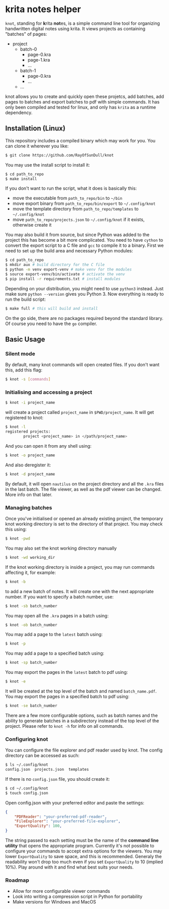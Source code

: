 # krita notes helper

`knot`, standing for **k**rita **not**es, is a simple command line tool for organizing handwritten digital notes using krita. It views projects as containing "batches" of pages:

* project
    * batch-0
        - page-0.kra
        - page-1.kra
        - ...
    * batch-1
        - page-0.kra
        - ...
    * ...

knot allows you to create and quickly open these projetcs, add batches, add pages to batches and export batches to pdf with simple commands. It has only been compiled and tested for linux, and only has ``krita`` as a runtime dependency.

## Installation (Linux)
This repository includes a compiled binary which may work for you. You can clone it wherever you like:
```sh
$ git clone https://github.com/RayOfSunDull/knot
```
You may use the install script to install it:
```sh
$ cd path_to_repo
$ make install
```
If you don't want to run the script, what it does is basically this: 
* move the executable from `path_to_repo/bin` to `~/bin`
* move export binary from ``path_to_repo/bin/export`` to ``~/.config/knot``
* move the template directory from `path_to_repo/templates` to `~/.config/knot`
* move `path_to_repo/projects.json` to `~/.config/knot` if it exists, otherwise create it

You may also build it from source, but since Python was added to the project this has become a bit more complicated. You need to have ``cython`` to convert the export script to a C file and ``gcc`` to compile it to a binary. First we need to set up the build area and necessary Python modules:
```sh
$ cd path_to_repo
$ mkdir aux # build directory for the C file
$ python -m venv export-venv # make venv for the modules
$ source export-venv/bin/activate # activate the venv
$ pip install -r requirements.txt # install modules
```
Depending on your distribution, you might need to use ``python3`` instead. Just make sure ``python --version`` gives you Python 3. Now everything is ready to run the build script:
```sh
$ make full # this will build and install
```
On the go side, there are no packages required beyond the standard library. Of course you need to have the ``go`` compiler.

## Basic Usage
### Silent mode

By default, many knot commands will open created files. If you don't want this, add this flag:
```sh
$ knot -s [commands]
```
### Initialising and accessing a project
```sh
$ knot -i project_name
```
will create a project called `project_name` in `$PWD/project_name`. It will get registered to knot:
```sh
$ knot -l
registered projects:
        project <project_name> in </path/project_name>
```
And you can open it from any shell using:
```sh
$ knot -o project_name
```
And also deregister it:
```sh
$ knot -d project_name
```
By default, it will open `nautilus` on the project directory and all the `.kra` files in the last batch. The file viewer, as well as the pdf viewer can be changed. More info on that later.

### Managing batches
Once you've initialised or opened an already existing project, the temporary knot working directory is set to the directory of that project. You may check this using:
```sh
$ knot -pwd
```
You may also set the knot working directory manually
```sh
$ knot -wd working_dir
```
If the knot working directory is inside a project, you may run commands affecting it, for example:
```sh
$ knot -b
```
to add a new batch of notes. It will create one with the next appropriate number. If you want to specify a batch number, use:
```sh
$ knot -sb batch_number
```
You may open all the `.kra` pages in a batch using:
```sh
$ knot -ob batch_number
```
You may add a page to the `latest` batch using:
```sh
$ knot -p
```
You may add a page to a specified batch using:
```sh
$ knot -sp batch_number
```
You may export the pages in the `latest` batch to pdf using:
```sh
$ knot -e
```
It will be created at the top level of the batch and named `batch_name.pdf`. You may export the pages in a specified batch to pdf using:
```sh
$ knot -se batch_number
```
There are a few more configurable options, such as batch names and the ability to generate batches in a subdirectory instead of the top level of the project. Please refer to `knot -h` for info on all commands.

### Configuring knot
You can configure the file explorer and pdf reader used by knot. The config directory can be accessed as such:
```sh
$ ls ~/.config/knot
config.json  projects.json  templates
```
If there is no ``config.json`` file, you should create it:
```sh
$ cd ~/.config/knot
$ touch config.json
```
Open config.json with your preferred editor and paste the settings:
```json
{
    "PDFReader": "your-preferred-pdf-reader",
    "FileExplorer": "your-preferred-file-explorer",
    "ExportQuality": 100,
}
```
The string passed to each setting must be the name of the **command line utility** that opens the appropriate program. Currently it's not possible to configure your commands to accept extra options for the viewers. You may lower ``ExportQuality`` to save space, and this is recommended. Generaly the readability won't drop too much even if you set ``ExportQuality`` to 10 (implied 10%). Play around with it and find what best suits your needs.

### Roadmap
* Allow for more configurable viewer commands
* Look into writing a compression script in Python for portability
* Make versions for Windows and MacOS